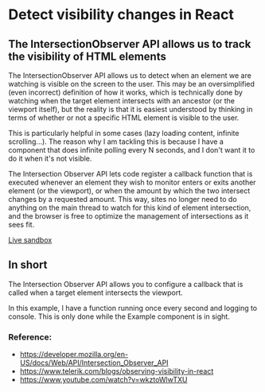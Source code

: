 # Detect visibility changes in React
## The IntersectionObserver API allows us to track the visibility of HTML elements

The IntersectionObserver API allows us to detect when an element we are watching is visible on the screen to the user. This may be an oversimplified (even incorrect) definition of how it works, which is technically done by watching when the target element intersects with an ancestor (or the viewport itself), but the reality is that it is easiest understood by thinking in terms of whether or not a specific HTML element is visible to the user.

This is particularly helpful in some cases (lazy loading content, infinite scrolling...). 
The reason why I am tackling this is because I have a component that does infinite polling every N seconds, and I don't want it to do it when it's not visible.

The Intersection Observer API lets code register a callback function that is executed whenever an element they wish to monitor enters or exits another element (or the viewport), or when the amount by which the two intersect changes by a requested amount. This way, sites no longer need to do anything on the main thread to watch for this kind of element intersection, and the browser is free to optimize the management of intersections as it sees fit.

[Live sandbox](https://codesandbox.io/s/github/vgtmhl/react-visibility-change/tree/master?file=/src/App.jsx)

## In short

The Intersection Observer API allows you to configure a callback that is called when a target element intersects the viewport.

In this example, I have a function running once every second and logging to console.
This is only done while the Example component is in sight.

### Reference:
- https://developer.mozilla.org/en-US/docs/Web/API/Intersection_Observer_API
- https://www.telerik.com/blogs/observing-visibility-in-react
- https://www.youtube.com/watch?v=wkztoWlwTXU
